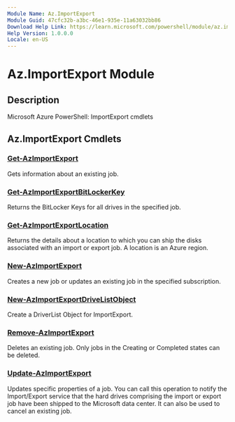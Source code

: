 ```yaml
---
Module Name: Az.ImportExport
Module Guid: 47cfc32b-a3bc-46e1-935e-11a63032bb86
Download Help Link: https://learn.microsoft.com/powershell/module/az.importexport
Help Version: 1.0.0.0
Locale: en-US
---
```


# Az.ImportExport Module
## Description
Microsoft Azure PowerShell: ImportExport cmdlets

## Az.ImportExport Cmdlets
### [Get-AzImportExport](Get-AzImportExport.md)
Gets information about an existing job.

### [Get-AzImportExportBitLockerKey](Get-AzImportExportBitLockerKey.md)
Returns the BitLocker Keys for all drives in the specified job.

### [Get-AzImportExportLocation](Get-AzImportExportLocation.md)
Returns the details about a location to which you can ship the disks associated with an import or export job.
A location is an Azure region.

### [New-AzImportExport](New-AzImportExport.md)
Creates a new job or updates an existing job in the specified subscription.

### [New-AzImportExportDriveListObject](New-AzImportExportDriveListObject.md)
Create a DriverList Object for ImportExport.

### [Remove-AzImportExport](Remove-AzImportExport.md)
Deletes an existing job.
Only jobs in the Creating or Completed states can be deleted.

### [Update-AzImportExport](Update-AzImportExport.md)
Updates specific properties of a job.
You can call this operation to notify the Import/Export service that the hard drives comprising the import or export job have been shipped to the Microsoft data center.
It can also be used to cancel an existing job.

